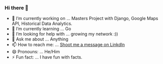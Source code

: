 ### Hi there 👋

- 🔭 I’m currently working on ... Masters Project with Django, Google Maps API, Historical Data Analytics.
- 🌱 I’m currently learning ... Go
- 🤔 I’m looking for help with ... growing my network :))
- 💬 Ask me about ... Anything
- 📫 How to reach me: ... [Shoot me a message on LinkdIn](https://www.linkedin.com/in/hassanajaj/)
- 😄 Pronouns: ... He/Him
- ⚡ Fun fact: ... I have fun with facts.
